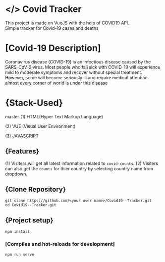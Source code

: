 # </> Covid Tracker
This project is made on VueJS with the help of COVID19 API.  
Simple tracker for Covid-19 cases and deaths
# [Covid-19 Description]

Coronavirus disease (COVID-19) is an infectious disease caused by the SARS-CoV-2 virus.
Most people who fall sick with COVID-19 will experience mild to moderate symptoms and recover without special treatment. However, some will become seriously ill and require medical attention.
almost every corner of world is under this disease 

# {Stack-Used}
 master
(1) HTML(Hyper Text Markup Language)

(2) VUE (Visual User Environment)

(3) JAVASCRIPT

## {Features}
(1) Visiters will get all latest information related to `covid-counts`.
(2) Visiters can also get the `counts` for thier country by selecting country name from dropdown.

## {Clone Repository}
```
git clone https://github.com/<your user name>/Covid19--Tracker.git
cd Covid19--Tracker.git
```

## {Project setup}
```
npm install
```

### [Compiles and hot-reloads for development]

```
npm run serve
```



